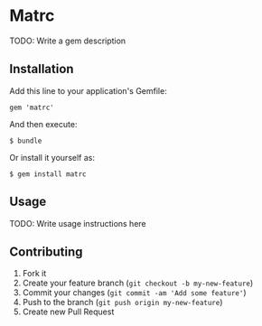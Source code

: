 # Matrc

TODO: Write a gem description

## Installation

Add this line to your application's Gemfile:

    gem 'matrc'

And then execute:

    $ bundle

Or install it yourself as:

    $ gem install matrc

## Usage

TODO: Write usage instructions here

## Contributing

1. Fork it
2. Create your feature branch (`git checkout -b my-new-feature`)
3. Commit your changes (`git commit -am 'Add some feature'`)
4. Push to the branch (`git push origin my-new-feature`)
5. Create new Pull Request
